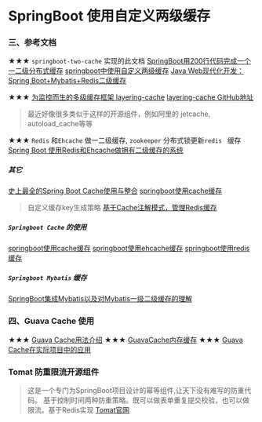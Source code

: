 # SpringBoot 使用自定义两级缓存

### 三、参考文档
★★★ `springboot-two-cache` 实现的此文档
[SpringBoot用200行代码完成一个一二级分布式缓存](https://www.jianshu.com/p/f14750f1f80a)
[springboot中使用自定义两级缓存](https://yq.aliyun.com/articles/620182?spm=a2c4e.11153940.0.0.710940c0tyB2lN)
[Java Web现代化开发：Spring Boot+Mybatis+Redis二级缓存](https://yq.aliyun.com/articles/688465)



★★★
[为监控而生的多级缓存框架 layering-cache](https://my.oschina.net/xiaolyuh/blog/2245782)
[layering-cache GitHub地址](https://github.com/xiaolyuh/layering-cache)

> 最近好像很多类似于这样的开源组件，例如阿里的 jetcache, autoload_cache等等



★★★ `Redis` 和`Ehcache` 做一二级缓存, `zookeeper` 分布式锁更新`redis ` 缓存
[Spring Boot 使用Redis和Ehcache做拥有二级缓存的系统](https://blog.csdn.net/u014104286/article/details/79149578)



##### 其它
[史上最全的Spring Boot Cache使用与整合](https://blog.csdn.net/qq_32448349/article/details/101696892)
[springboot使用cache缓存](https://www.jianshu.com/p/e9b40acb2993)
> 自定义缓存key生成策略
[基于Cache注解模式，管理Redis缓存](https://yq.aliyun.com/articles/715047)


##### `Springboot Cache` 的使用
[springboot使用cache缓存](https://www.jianshu.com/p/e9b40acb2993)
[springboot使用ehcache缓存](https://www.jianshu.com/p/9e4eb5e5bc1b)
[springboot使用redis缓存](https://www.jianshu.com/p/cde7a812743c)


##### `Springboot Mybatis` 缓存

[SpringBoot集成Mybatis以及对Mybatis一级二级缓存的理解](https://www.jianshu.com/p/556b70e8ec9f)




### 四、Guava Cache 使用
★★★
[Guava Cache用法介绍](https://segmentfault.com/a/1190000011105644)
★★★
[GuavaCache内存缓存](https://baijiahao.baidu.com/s?id=1665363055480244255&wfr=spider&for=pc)
★★★
[Guava Cache在实际项目中的应用](https://www.cnblogs.com/csonezp/p/10011031.html)


### Tomat 防重限流开源组件
> 这是一个专门为SpringBoot项目设计的幂等组件,让天下没有难写的防重代码。 基于控制时间两种防重策略。既可以做表单重复提交校验，也可以做限流。基于Redis实现
[Tomat官网](https://tomato.springlearn.cn/)